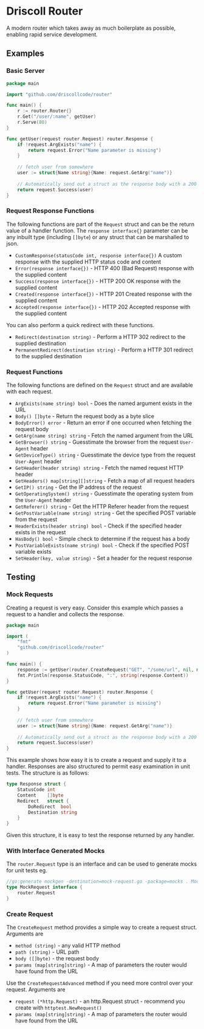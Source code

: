 # Driscoll Router

A modern router which takes away as much boilerplate as possible, enabling rapid service development.

## Examples

### Basic Server

```go
package main

import "github.com/driscollcode/router"

func main() {
	r := router.Router{}
	r.Get("/user/:name", getUser)
	r.Serve(80)
}

func getUser(request router.Request) router.Response {
    if !request.ArgExists("name") {
        return request.Error("Name parameter is missing")
    }
    
    // fetch user from somewhere
    user := struct{Name string}{Name: request.GetArg("name")}
    
    // Automatically send out a struct as the response body with a 200 status code
    return request.Success(user)
}
```

### Request Response Functions

The following functions are part of the ``Request`` struct and can be the return value of a handler function.
The ``response interface{}`` parameter can be any inbuilt type (including ``[]byte``) or any struct that can be marshalled to json.

* ``CustomResponse(statusCode int, response interface{})`` A custom response with the supplied HTTP status code and content
* ``Error(response interface{})`` - HTTP 400 (Bad Request) response with the supplied content
* ``Success(response interface{})`` - HTTP 200 OK response with the supplied content
* ``Created(response interface{})`` - HTTP 201 Created response with the supplied content
* ``Accepted(response interface{})`` - HTTP 202 Accepted response with the supplied content

You can also perform a quick redirect with these functions.

* ``Redirect(destination string)`` - Perform a HTTP 302 redirect to the supplied destination
* ``PermanentRedirect(destination string)`` - Perform a HTTP 301 redirect to the supplied destination

### Request Functions

The following functions are defined on the ``Request`` struct and are available with each request.

* ``ArgExists(name string) bool`` - Does the named argument exists in the URL
* ``Body() []byte`` - Return the request body as a byte slice
* ``BodyError() error`` - Return an error if one occurred when fetching the request body
* ``GetArg(name string) string`` - Fetch the named argument from the URL
* ``GetBrowser() string`` - Guesstimate the browser from the request ``User-Agent`` header
* ``GetDeviceType() string`` - Guesstimate the device type from the request ``User-Agent`` header
* ``GetHeader(header string) string`` - Fetch the named request HTTP header
* ``GetHeaders() map[string][]string`` - Fetch a map of all request headers
* ``GetIP() string`` - Get the IP address of the request
* ``GetOperatingSystem() string`` - Guesstimate the operating system from the ``User-Agent`` header
* ``GetReferer() string`` - Get the HTTP Referer header from the request
* ``GetPostVariable(name string) string`` - Get the specified POST variable from the request
* ``HeaderExists(header string) bool`` - Check if the specified header exists in the request
* ``HasBody() bool`` - Simple check to determine if the request has a body
* ``PostVariableExists(name string) bool`` - Check if the specified POST variable exists
* ``SetHeader(key, value string)`` - Set a header for the request response

## Testing

### Mock Requests

Creating a request is very easy. Consider this example which passes a request to a handler and collects
the response.

```go
package main

import (
	"fmt"
	"github.com/driscollcode/router"
)

func main() {
	response := getUser(router.CreateRequest("GET", "/some/url", nil, map[string]string{"name": "John"}))
	fmt.Println(response.StatusCode, ":", string(response.Content))
}

func getUser(request router.Request) router.Response {
    if !request.ArgExists("name") {
        return request.Error("Name parameter is missing")
    }
    
    // fetch user from somewhere
    user := struct{Name string}{Name: request.GetArg("name")}
    
    // Automatically send out a struct as the response body with a 200 status code
    return request.Success(user)
}
```

This example shows how easy it is to create a request and supply it to a handler. Responses are also
structured to permit easy examination in unit tests. The structure is as follows:

```go
type Response struct {
	StatusCode int
	Content    []byte
	Redirect   struct {
		DoRedirect  bool
		Destination string
	}
}
```

Given this structure, it is easy to test the response returned by any handler.

### With Interface Generated Mocks

The ``router.Request`` type is an interface and can be used to generate mocks for unit tests eg.

```go
//go:generate mockgen -destination=mock-request.go -package=mocks . MockRequest
type MockRequest interface {
	router.Request
}
```

### Create Request

The ``CreateRequest`` method provides a simple way to create a request struct. Arguments are

* ``method (string)`` - any valid HTTP method
* ``path (string)`` - URL path
* ``body ([]byte)`` - the request body
* ``params (map[string]string)`` - A map of parameters the router would have found from the URL

Use the ``CreateRequestAdvanced`` method if you need more control over your request. Arguments are

* ``request (*http.Request)`` - an http.Request struct - recommend you create with ``httptest.NewRequest()``
* ``params (map[string]string)`` - A map of parameters the router would have found from the URL